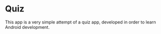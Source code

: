 # Quiz

This app is a very simple attempt of a quiz app, developed in order to learn Android development.